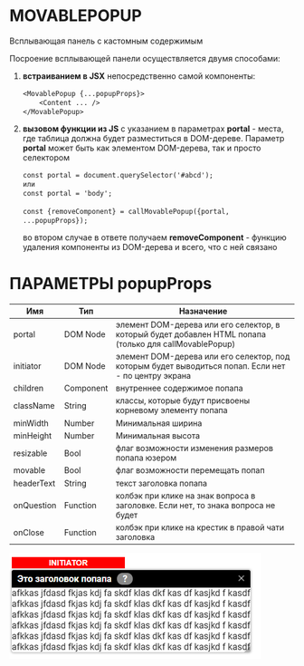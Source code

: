# MOVABLEPOPUP

Всплывающая панель с кастомным содержимым

Посроение всплывающей панели осуществляется двумя способами:

1. **встраиванием в JSX** непосредственно самой компоненты:
    ````
    <MovablePopup {...popupProps}>
        <Content ... />
    </MovablePopup>
    ````
2. **вызовом функции из JS** с указанием в параметрах **portal** - места, 
где таблица должна будет разместиться в DOM-дереве. Параметр **portal** может быть как
элементом DOM-дерева, так и просто селектором

    ````
    const portal = document.querySelector('#abcd');
    или
    const portal = 'body';
   
    const {removeComponent} = callMovablePopup({portal, ...popupProps});
    ````
    во втором случае в ответе получаем **removeComponent** - функцию удаления компоненты
    из DOM-дерева и всего, что с ней связано


# ПАРАМЕТРЫ popupProps

| Имя        | Тип       | Назначение                                                                                              |
|------------|-----------|---------------------------------------------------------------------------------------------------------|
| portal     | DOM Node  | элемент DOM-дерева или его селектор, в который будет добавлен HTML попапа (только для callMovablePopup) |
| initiator  | DOM Node  | элемент DOM-дерева или его селектор, под которым будет выводиться попап. Если нет - по центру экрана    |
| children   | Component | внутреннее содержимое попапа                                                                            |
| className  | String    | классы, которые будут присвоены корневому элементу попапа                                               |
| minWidth   | Number    | Минимальная ширина                                                                                      |
| minHeight  | Number    | Минимальная высота                                                                                      |
| resizable  | Bool      | флаг возможности изменения размеров попапа юзером                                                       |
| movable    | Bool      | флаг возможности перемещать попап                                                                       |
| headerText | String    | текст заголовка попапа                                                                                  |
| onQuestion | Function  | колбэк при клике на знак вопроса в заголовке. Если нет, то знака вопроса не будет                       |
| onClose    | Function  | колбэк при клике на крестик в правой чати заголовка                                                     |

![img.png](img/img.png)
